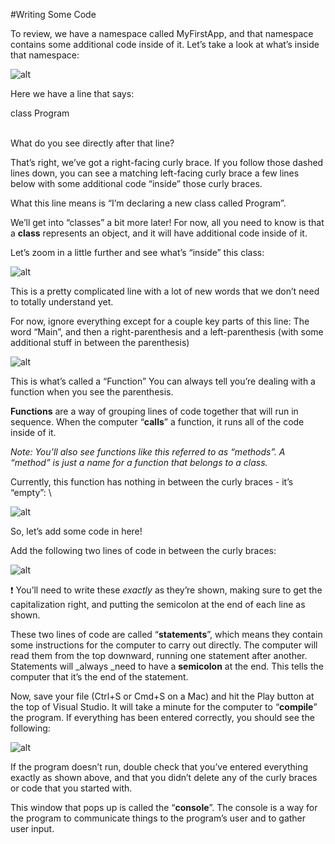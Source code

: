 

#Writing Some Code

To review, we have a namespace called MyFirstApp, and that namespace contains some additional code inside of it. Let’s take a look at what’s inside that namespace:


![alt]({{site.baseurl}}/img/img/1/classdeclaration.png "image_tooltip")


Here we have a line that says:

class Program

 \
What do you see directly after that line?

That’s right, we’ve got a right-facing curly brace. If you follow those dashed lines down, you can see a matching left-facing curly brace a few lines below with some additional code “inside” those curly braces.

What this line means is “I’m declaring a new class called Program”.

We’ll get into “classes” a bit more later! For now, all you need to know is that a **class** represents an object, and it will have additional code inside of it.

Let’s zoom in a little further and see what’s “inside” this class:


![alt]({{site.baseurl}}/img/image12.png "image_tooltip")


This is a pretty complicated line with a lot of new words that we don’t need to totally understand yet. 

For now, ignore everything except for a couple key parts of this line: The word “Main”, and then a right-parenthesis and a left-parenthesis (with some additional stuff in between the parenthesis)


![alt]({{site.baseurl}}/img/image13.png "image_tooltip")


This is what’s called a “Function” You can always tell you’re dealing with a function when you see the parenthesis.

**Functions** are a way of grouping lines of code together that will run in sequence. When the computer “**calls**” a function, it runs all of the code inside of it.

_Note: You’ll also see functions like this referred to as “methods”. A “method” is just a name for a function that belongs to a class._

Currently, this function has nothing in between the curly braces - it’s “empty”: \

![alt]({{site.baseurl}}/img/image14.png "image_tooltip")


So, let’s add some code in here!

Add the following two lines of code in between the curly braces:


![alt]({{site.baseurl}}/img/image15.png "image_tooltip")


❗ You’ll need to write these _exactly_ as they’re shown, making sure to get the capitalization right, and putting the semicolon at the end of each line as shown.

These two lines of code are called “**statements**”, which means they contain some instructions for the computer to carry out directly. The computer will read them from the top downward, running one statement after another. Statements will _always _need to have a **semicolon** at the end. This tells the computer that it’s the end of the statement.

Now, save your file (Ctrl+S or Cmd+S on a Mac) and hit the Play button at the top of Visual Studio. It will take a minute for the computer to “**compile**” the program. If everything has been entered correctly, you should see the following:


![alt]({{site.baseurl}}/img/image16.png "image_tooltip")


If the program doesn’t run, double check that you’ve entered everything exactly as shown above, and that you didn’t delete any of the curly braces or code that you started with.

This window that pops up is called the “**console**”. The console is a way for the program to communicate things to the program’s user and to gather user input.
